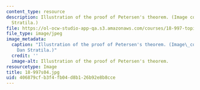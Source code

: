 ```yaml
---
content_type: resource
description: Illustration of the proof of Petersen's theorem. (Image courtesy of Dan
  Stratila.)
file: https://ol-ocw-studio-app-qa.s3.amazonaws.com/courses/18-997-topics-in-combinatorial-optimization-spring-2004/406879cfb3f4fb04d8b126b92e8b8cce_18-997s04.jpg
file_type: image/jpeg
image_metadata:
  caption: "Illustration of the proof of Petersen's theorem. (Image\_courtesy of\_\
    Dan Stratila.)"
  credit: ''
  image-alt: Illustration of the proof of Petersen's theorem.
resourcetype: Image
title: 18-997s04.jpg
uid: 406879cf-b3f4-fb04-d8b1-26b92e8b8cce
---
```

